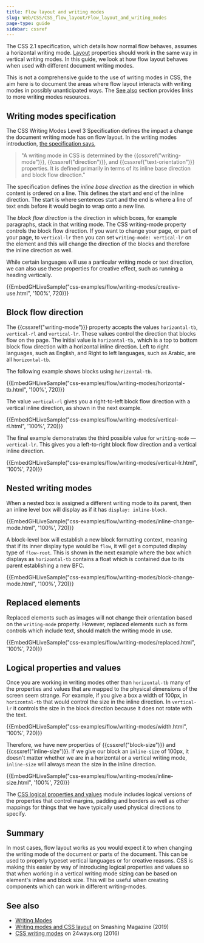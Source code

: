 ```yaml
---
title: Flow layout and writing modes
slug: Web/CSS/CSS_flow_layout/Flow_layout_and_writing_modes
page-type: guide
sidebar: cssref
---
```



The CSS 2.1 specification, which details how normal flow behaves, assumes a horizontal writing mode. [Layout](/en-US/docs/Web/CSS/CSS_flow_layout/Block_and_inline_layout_in_normal_flow) properties should work in the same way in vertical writing modes. In this guide, we look at how flow layout behaves when used with different document writing modes.

This is not a comprehensive guide to the use of writing modes in CSS, the aim here is to document the areas where flow layout interacts with writing modes in possibly unanticipated ways. The [See also](#see_also) section provides links to more writing modes resources.

## Writing modes specification

The CSS Writing Modes Level 3 Specification defines the impact a change the document writing mode has on flow layout. In the writing modes introduction, [the specification says](https://drafts.csswg.org/css-writing-modes-3/#text-flow),

> "A writing mode in CSS is determined by the {{cssxref("writing-mode")}}, {{cssxref("direction")}}, and {{cssxref("text-orientation")}} properties. It is defined primarily in terms of its inline base direction and block flow direction."

The specification defines the _inline base direction_ as the direction in which content is ordered on a line. This defines the start and end of the inline direction. The start is where sentences start and the end is where a line of text ends before it would begin to wrap onto a new line.

The _block flow direction_ is the direction in which boxes, for example paragraphs, stack in that writing mode. The CSS writing-mode property controls the block flow direction. If you want to change your page, or part of your page, to `vertical-lr` then you can set `writing-mode: vertical-lr` on the element and this will change the direction of the blocks and therefore the inline direction as well.

While certain languages will use a particular writing mode or text direction, we can also use these properties for creative effect, such as running a heading vertically.

{{EmbedGHLiveSample("css-examples/flow/writing-modes/creative-use.html", '100%', 720)}}

## Block flow direction

The {{cssxref("writing-mode")}} property accepts the values `horizontal-tb`, `vertical-rl` and `vertical-lr`. These values control the direction that blocks flow on the page. The initial value is `horizontal-tb,` which is a top to bottom block flow direction with a horizontal inline direction. Left to right languages, such as English, and Right to left languages, such as Arabic, are all `horizontal-tb`.

The following example shows blocks using `horizontal-tb`.

{{EmbedGHLiveSample("css-examples/flow/writing-modes/horizontal-tb.html", '100%', 720)}}

The value `vertical-rl` gives you a right-to-left block flow direction with a vertical inline direction, as shown in the next example.

{{EmbedGHLiveSample("css-examples/flow/writing-modes/vertical-rl.html", '100%', 720)}}

The final example demonstrates the third possible value for `writing-mode` — `vertical-lr`. This gives you a left-to-right block flow direction and a vertical inline direction.

{{EmbedGHLiveSample("css-examples/flow/writing-modes/vertical-lr.html", '100%', 720)}}

## Nested writing modes

When a nested box is assigned a different writing mode to its parent, then an inline level box will display as if it has `display: inline-block`.

{{EmbedGHLiveSample("css-examples/flow/writing-modes/inline-change-mode.html", '100%', 720)}}

A block-level box will establish a new block formatting context, meaning that if its inner display type would be `flow`, it will get a computed display type of `flow-root`. This is shown in the next example where the box which displays as `horizontal-tb` contains a float which is contained due to its parent establishing a new BFC.

{{EmbedGHLiveSample("css-examples/flow/writing-modes/block-change-mode.html", '100%', 720)}}

## Replaced elements

Replaced elements such as images will not change their orientation based on the `writing-mode` property. However, replaced elements such as form controls which include text, should match the writing mode in use.

{{EmbedGHLiveSample("css-examples/flow/writing-modes/replaced.html", '100%', 720)}}

## Logical properties and values

Once you are working in writing modes other than `horizontal-tb` many of the properties and values that are mapped to the physical dimensions of the screen seem strange. For example, if you give a box a width of 100px, in `horizontal-tb` that would control the size in the inline direction. In `vertical-lr` it controls the size in the block direction because it does not rotate with the text.

{{EmbedGHLiveSample("css-examples/flow/writing-modes/width.html", '100%', 720)}}

Therefore, we have new properties of {{cssxref("block-size")}} and {{cssxref("inline-size")}}. If we give our block an `inline-size` of 100px, it doesn't matter whether we are in a horizontal or a vertical writing mode, `inline-size` will always mean the size in the inline direction.

{{EmbedGHLiveSample("css-examples/flow/writing-modes/inline-size.html", '100%', 720)}}

The [CSS logical properties and values](/en-US/docs/Web/CSS/CSS_logical_properties_and_values) module includes logical versions of the properties that control margins, padding and borders as well as other mappings for things that we have typically used physical directions to specify.

## Summary

In most cases, flow layout works as you would expect it to when changing the writing mode of the document or parts of the document. This can be used to properly typeset vertical languages or for creative reasons. CSS is making this easier by way of introducing logical properties and values so that when working in a vertical writing mode sizing can be based on element's inline and block size. This will be useful when creating components which can work in different writing-modes.

## See also

- [Writing Modes](/en-US/docs/Web/CSS/CSS_writing_modes)
- [Writing modes and CSS layout](https://www.smashingmagazine.com/2019/08/writing-modes-layout/) on Smashing Magazine (2019)
- [CSS writing modes](https://24ways.org/2016/css-writing-modes/) on 24ways.org (2016)
